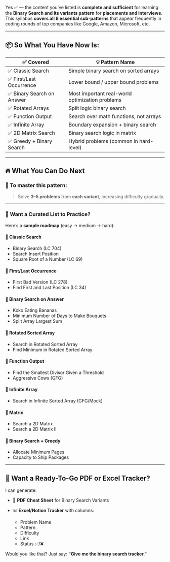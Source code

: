 Yes ✅ — the content you’ve listed is **complete and sufficient** for learning the **Binary Search and its variants pattern** for **placements and interviews**.
This syllabus **covers all 8 essential sub-patterns** that appear frequently in coding rounds of top companies like Google, Amazon, Microsoft, etc.

---

## 📦 So What You Have Now Is:

| ✅ Covered                 | 💡 Pattern Name                                 |
| ------------------------- | ----------------------------------------------- |
| ✅ Classic Search          | Simple binary search on sorted arrays           |
| ✅ First/Last Occurrence   | Lower bound / upper bound problems              |
| ✅ Binary Search on Answer | Most important real-world optimization problems |
| ✅ Rotated Arrays          | Split logic binary search                       |
| ✅ Function Output         | Search over math functions, not arrays          |
| ✅ Infinite Array          | Boundary expansion + binary search              |
| ✅ 2D Matrix Search        | Binary search logic in matrix                   |
| ✅ Greedy + Binary Search  | Hybrid problems (common in hard-level)          |

---

## 🔥 What You Can Do Next

### 🧠 To master this pattern:

> Solve **3–5 problems** from **each variant**, increasing difficulty gradually.

---

### 📘 Want a Curated List to Practice?

Here’s a **sample roadmap** (easy → medium → hard):

#### 🔹 Classic Search

* Binary Search (LC 704)
* Search Insert Position
* Square Root of a Number (LC 69)

#### 🔹 First/Last Occurrence

* First Bad Version (LC 278)
* Find First and Last Position (LC 34)

#### 🔹 Binary Search on Answer

* Koko Eating Bananas
* Minimum Number of Days to Make Bouquets
* Split Array Largest Sum

#### 🔹 Rotated Sorted Array

* Search in Rotated Sorted Array
* Find Minimum in Rotated Sorted Array

#### 🔹 Function Output

* Find the Smallest Divisor Given a Threshold
* Aggressive Cows (GFG)

#### 🔹 Infinite Array

* Search in Infinite Sorted Array (GFG/Mock)

#### 🔹 Matrix

* Search a 2D Matrix
* Search a 2D Matrix II

#### 🔹 Binary Search + Greedy

* Allocate Minimum Pages
* Capacity to Ship Packages

---

## 📩 Want a Ready-To-Go PDF or Excel Tracker?

I can generate:

* 📄 **PDF Cheat Sheet** for Binary Search Variants
* 📊 **Excel/Notion Tracker** with columns:

  * Problem Name
  * Pattern
  * Difficulty
  * Link
  * Status ✅/❌

Would you like that? Just say:
**"Give me the binary search tracker."**
